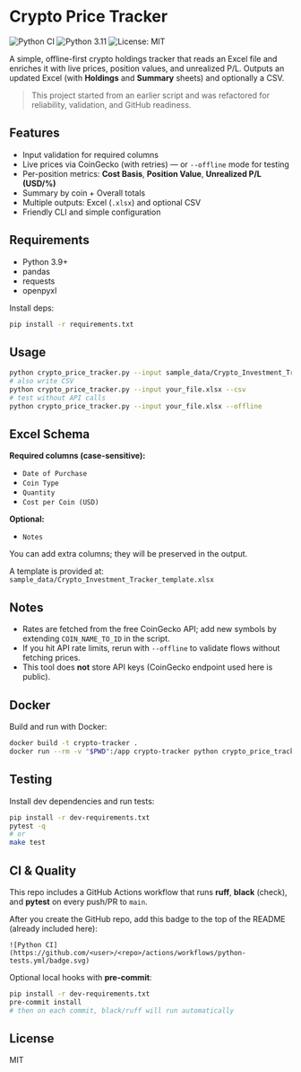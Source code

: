 
# Crypto Price Tracker

![Python CI](https://github.com/cg112358/crypto-price-tracker/actions/workflows/python-tests.yml/badge.svg)
![Python 3.11](https://img.shields.io/badge/python-3.11-blue.svg)
![License: MIT](https://img.shields.io/badge/License-MIT-green.svg)

A simple, offline-first crypto holdings tracker that reads an Excel file and enriches it with live prices, position values, and unrealized P/L. Outputs an updated Excel (with **Holdings** and **Summary** sheets) and optionally a CSV.

> This project started from an earlier script and was refactored for reliability, validation, and GitHub readiness.

## Features
- Input validation for required columns
- Live prices via CoinGecko (with retries) — or `--offline` mode for testing
- Per-position metrics: **Cost Basis**, **Position Value**, **Unrealized P/L (USD/%)**
- Summary by coin + Overall totals
- Multiple outputs: Excel (`.xlsx`) and optional CSV
- Friendly CLI and simple configuration

## Requirements
- Python 3.9+
- pandas
- requests
- openpyxl

Install deps:

```bash
pip install -r requirements.txt
```

## Usage

```bash
python crypto_price_tracker.py --input sample_data/Crypto_Investment_Tracker_template.xlsx --output out/Updated_Crypto_Investment_Tracker.xlsx
# also write CSV
python crypto_price_tracker.py --input your_file.xlsx --csv
# test without API calls
python crypto_price_tracker.py --input your_file.xlsx --offline
```

## Excel Schema

**Required columns (case-sensitive):**
- `Date of Purchase`
- `Coin Type`
- `Quantity`
- `Cost per Coin (USD)`

**Optional:**
- `Notes`

You can add extra columns; they will be preserved in the output.

A template is provided at: `sample_data/Crypto_Investment_Tracker_template.xlsx`

## Notes
- Rates are fetched from the free CoinGecko API; add new symbols by extending `COIN_NAME_TO_ID` in the script.
- If you hit API rate limits, rerun with `--offline` to validate flows without fetching prices.
- This tool does **not** store API keys (CoinGecko endpoint used here is public).

## Docker

Build and run with Docker:

```bash
docker build -t crypto-tracker .
docker run --rm -v "$PWD":/app crypto-tracker python crypto_price_tracker.py --input sample_data/Crypto_Investment_Tracker_template.xlsx --output out/Updated_Crypto_Investment_Tracker.xlsx --offline
```

## Testing

Install dev dependencies and run tests:

```bash
pip install -r dev-requirements.txt
pytest -q
# or
make test
```

## CI & Quality

This repo includes a GitHub Actions workflow that runs **ruff**, **black** (check), and **pytest** on every push/PR to `main`.

After you create the GitHub repo, add this badge to the top of the README (already included here):

```
![Python CI](https://github.com/<user>/<repo>/actions/workflows/python-tests.yml/badge.svg)
```

Optional local hooks with **pre-commit**:

```bash
pip install -r dev-requirements.txt
pre-commit install
# then on each commit, black/ruff will run automatically
```

## License
MIT
